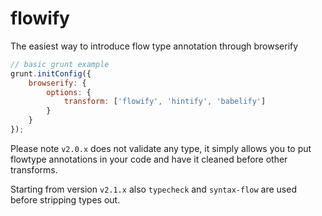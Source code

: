 # flowify
The easiest way to introduce flow type annotation through browserify

```js
// basic grunt example
grunt.initConfig({
    browserify: {
        options: {
            transform: ['flowify', 'hintify', 'babelify']
        }
    }
});
```

Please note `v2.0.x` does not validate any type, it simply allows you to put flowtype annotations in your code and have it cleaned before other transforms.

Starting from version `v2.1.x` also `typecheck` and `syntax-flow` are used before stripping types out.